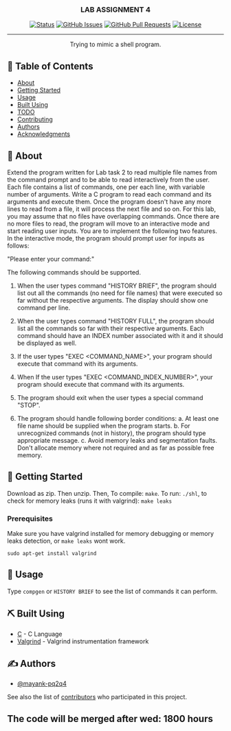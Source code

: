<h3 align="center">LAB ASSIGNMENT 4</h3>

<div align="center">

[![Status](https://img.shields.io/badge/status-active-success.svg)]()
[![GitHub Issues](https://img.shields.io/github/issues/mayank-pq2q4/LAB4.svg)](https://github.com/mayank-pq2q4/LAB4/issues)
[![GitHub Pull Requests](https://img.shields.io/github/issues-pr/mayank-pq2q4/LAB4.svg)](https://github.com/mayank-pq2q4/LAB4/pulls)
[![License](https://img.shields.io/badge/license-MIT-blue.svg)](/LICENSE)

</div>

---

<p align="center"> Trying to mimic a shell program.
    <br> 
</p>

## 📝 Table of Contents

- [About](#about)
- [Getting Started](#getting_started)
- [Usage](#usage)
- [Built Using](#built_using)
- [TODO](../TODO.md)
- [Contributing](../CONTRIBUTING.md)
- [Authors](#authors)
- [Acknowledgments](#acknowledgement)

## 🧐 About <a name = "about"></a>

Extend the program written for Lab task 2 to read multiple file names from the command prompt and to be able to read interactively from the user.
Each file contains a  list of commands, one per each line, with variable number of arguments. Write a C program to read each command and its arguments and execute them. Once the program doesn't have any more lines to read from a file, it will process the next file and so on. For this lab, you may assume that no files have overlapping commands. Once there are no more files to read, the program will move to an interactive mode and start reading user inputs. You are to implement the following two features.  In the interactive mode, the program should prompt user for inputs as follows:

"Please enter your command:"

The following commands should be supported.

1.  When the user types command "HISTORY BRIEF", the program should list out all the commands (no need for file names) that were executed so far without the respective arguments. The display should show one command per line.

2. When the user types command "HISTORY FULL", the program should list all the commands so far with their respective arguments. Each command should have an INDEX number associated with it and it should be displayed as well.

3. If the user types "EXEC <COMMAND_NAME>", your program should execute that command with its arguments.

4. When  If the user types "EXEC <COMMAND_INDEX_NUMBER>", your program should execute that command with its arguments.

5. The program should exit when the user types a special command "STOP".

6. The program should handle following border conditions:
a. At least one file name should be supplied when the program starts.
b. For unrecognized commands (not in history), the program should type appropriate message.
c. Avoid memory leaks and segmentation faults. Don't allocate memory where not required and as far as possible free memory.


## 🏁 Getting Started <a name = "getting_started"></a>

Download as zip. Then unzip. Then,
To compile: `make`. To run: `./shl`, to check for memory leaks (runs it with valgrind): `make leaks`


### Prerequisites

Make sure you have valgrind installed for memory debugging or memory leaks detection, or `make leaks` wont work.

```
sudo apt-get install valgrind
```


## 🎈 Usage <a name="usage"></a>

Type `compgen` or `HISTORY BRIEF` to see the list of commands it can perform.

## ⛏️ Built Using <a name = "built_using"></a>

- [C](http://www.open-std.org/jtc1/sc22/wg14/) - C Language
- [Valgrind](https://valgrind.org/) - Valgrind instrumentation framework

## ✍️ Authors <a name = "authors"></a>

- [@mayank-pq2q4](https://github.com/mayank-pq2q4)

See also the list of [contributors](https://github.com/mayank-pq2q4/LAB4/graphs/contributors) who participated in this project.
## The code will be merged after wed: 1800 hours
